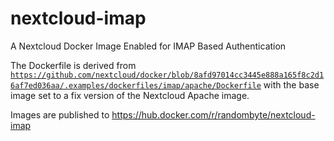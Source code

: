 # nextcloud-imap
A Nextcloud Docker Image Enabled for IMAP Based Authentication

The Dockerfile is derived from [`https://github.com/nextcloud/docker/blob/8afd97014cc3445e888a165f8c2d16af7ed036aa/.examples/dockerfiles/imap/apache/Dockerfile`](https://github.com/nextcloud/docker/blob/8afd97014cc3445e888a165f8c2d16af7ed036aa/.examples/dockerfiles/imap/apache/Dockerfile) with the base image set to a fix version of the Nextcloud Apache image.

Images are published to https://hub.docker.com/r/randombyte/nextcloud-imap
